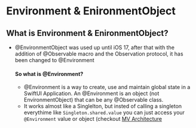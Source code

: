# Environment & EnironmentObject

## What is Environment & EnironmentObject?
  - @EnvironmentObject was used up until iOS 17, after that with the addition of @Observable macro and the Observation protocol, it has been changed to @Environment
    #### So what is @Environment?
    - @Environment is a way to create, use and maintain global state in a SwiftUI Application. An @Environment is an object (not EnvironmentObject) that can be any @Observable class.
    - It works almost like a Singlelton, but insted of calling a singleton everythime like ``` Singleton.shared.value ``` you can just access your ``` @Environment ``` value or object (checkout [MV Architecture](https://github.com/John-Mark01/learning-swift/blob/main/Architecture/MV%20Architecture.md)
